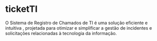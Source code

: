 # ticketTI
O Sistema de Registro de Chamados de TI é uma solução eficiente e intuitiva  , projetada para otimizar e simplificar a gestão de incidentes e solicitações relacionadas à tecnologia da informação.
